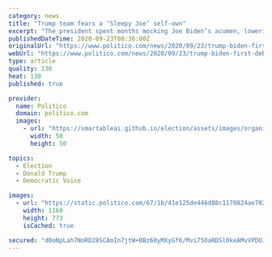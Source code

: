 ```yaml
---
category: news
title: "Trump team fears a ‘Sleepy Joe’ self-own"
excerpt: "The president spent months mocking Joe Biden’s acumen, lowering expectations for the Democratic nominee in the first presidential debate. As a result, some on Trump’s team now worry about a loss next week."
publishedDateTime: 2020-09-23T08:36:00Z
originalUrl: "https://www.politico.com/news/2020/09/23/trump-biden-first-debate-420189"
webUrl: "https://www.politico.com/news/2020/09/23/trump-biden-first-debate-420189"
type: article
quality: 130
heat: 130
published: true

provider:
  name: Politico
  domain: politico.com
  images:
    - url: "https://smartableai.github.io/election/assets/images/organizations/politico.com-50x50.jpg"
      width: 50
      height: 50

topics:
  - Election
  - Donald Trump
  - Democratic Voice

images:
  - url: "https://static.politico.com/67/1b/41e125de446d88c1170824ae7021/200922-trump-debate-ap-773.jpg"
    width: 1160
    height: 773
    isCached: true

secured: "d0oNpLah7NoRD28SCAmIn7jtW+BBz60yMXyGf6/Mvi75OaRDSl0keAMvVPDUJvkGce8WkNFkBHSa4/lcrXXa7CkvjBx63zFiGgb43Jo5/bYsBWa0G1eISM4zd8/VKh6uldf7pG93X/exrrA8EA4S6iM2DOZ9kBPsfs+Qse6diB2vdhk8Hei8KAcBnoloVmIyAemdtzWrnevVApJPO1I33srgB8C+MWePPA5YNdogpgpe8Jw1BdooG5t9tzwDQaBQlagf0LZJo5eVfR3yh+FoecUA4JKfry9tgPV3UgVygVDDxCn3OQE6RQbQF82LKLp2mZ0dwiJ9Do7j66ceKK5pD+mtJ69wfcwgJ9F5JREFJEI=;skhk9n+GEfS+aGw/gz4SOA=="
---
```


